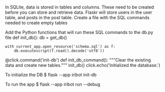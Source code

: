 

In SQLite, data is stored in tables and columns. These need to be created before you can store and retrieve data. Flaskr will store users in the user table, and posts in the post table. Create a file with the SQL commands needed to create empty tables

Add the Python functions that will run these SQL commands to the db.py file
def init_db():
    db = get_db()

    with current_app.open_resource('schema.sql') as f:
        db.executescript(f.read().decode('utf8'))


@click.command('init-db')
def init_db_command():
    """Clear the existing data and create new tables."""
    init_db()
    click.echo('Initialized the database.')


To initialize the DB
$ flask --app iribot init-db

To run the app
$ flask --app iribot run --debug

